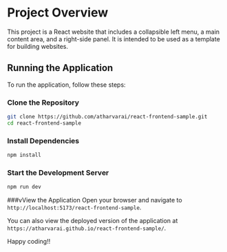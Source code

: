 # Project Overview

This project is a React website that includes a collapsible left menu, a main content area, and a right-side panel. It is intended to be used as a template for building websites.

## Running the Application

To run the application, follow these steps:

### Clone the Repository

```bash
git clone https://github.com/atharvarai/react-frontend-sample.git
cd react-frontend-sample
```

### Install Dependencies
```bash
npm install
```

### Start the Development Server
```bash
npm run dev
```

###vView the Application
Open your browser and navigate to `http://localhost:5173/react-frontend-sample`.

You can also view the deployed version of the application at `https://atharvarai.github.io/react-frontend-sample/`.

Happy coding!!
